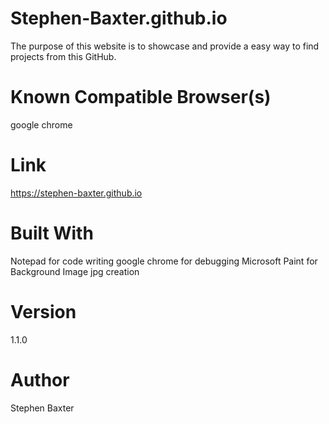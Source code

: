 # Stephen-Baxter.github.io

The purpose of this website is to showcase and provide a easy way to find projects from this GitHub.

# Known Compatible Browser(s)
google chrome

# Link
https://stephen-baxter.github.io

# Built With
Notepad for code writing
google chrome for debugging
Microsoft Paint for Background Image jpg creation

# Version
1.1.0


# Author
Stephen Baxter

